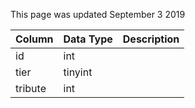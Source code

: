 This page was updated September 3 2019

| Column  | Data Type | Description |
| ------- | --------- | ----------- |
| id      | int       |             |
| tier    | tinyint   |             |
| tribute | int       |             |